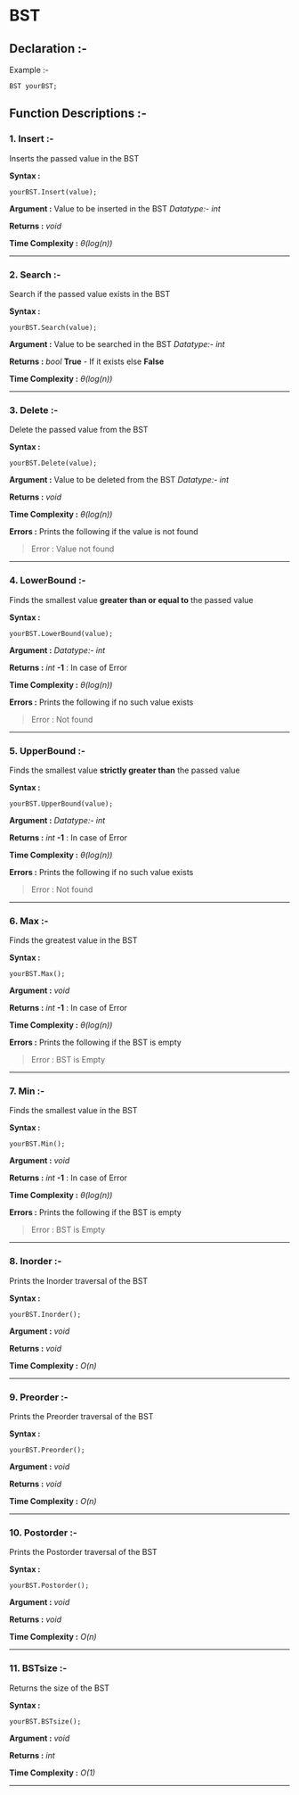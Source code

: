 
# BST

## Declaration :-

Example :-

    BST yourBST;


## Function Descriptions :-

 ### **1. Insert :-**

Inserts the passed value in the BST 

 **Syntax :**
 
    yourBST.Insert(value);
    
**Argument :**
Value to be inserted in the BST
 *Datatype:- int*
 
 **Returns :**
 *void*
 
**Time Complexity :**
*θ(log(n))*

---

 ### **2. Search :-**

Search if the passed value exists in the BST

 **Syntax :**
 
    yourBST.Search(value);
    
**Argument :**
Value to be searched in the BST 
 *Datatype:- int*
 
 **Returns :**
 *bool*
 **True** - If it exists
 else **False**
 
**Time Complexity :**
*θ(log(n))*

---

 ### **3. Delete :-**

Delete the passed value from the BST 

 **Syntax :**
 
    yourBST.Delete(value);
    
**Argument :**
Value to be deleted from the BST 
 *Datatype:- int*
 
 **Returns :**
 *void*
 
**Time Complexity :**
*θ(log(n))*

**Errors :**
Prints the following if the value is not found

> Error : Value not found

---

 ### **4. LowerBound :-**

Finds the smallest value **greater than or equal to** the passed value

 **Syntax :**
 
    yourBST.LowerBound(value);
    
**Argument :** 
 *Datatype:- int*
 
 **Returns :**
 *int*
  **-1** : In case of Error
 
**Time Complexity :**
*θ(log(n))*

**Errors :**
Prints the following if no such value exists

> Error : Not found

---

 ### **5. UpperBound :-**

Finds the smallest value **strictly greater than** the passed value

 **Syntax :**
 
    yourBST.UpperBound(value);
    
**Argument :**
 *Datatype:- int*
 
 **Returns :**
 *int*
  **-1** : In case of Error
 
**Time Complexity :**
*θ(log(n))*

**Errors :**
Prints the following if no such value exists

> Error : Not found

---

 ### **6. Max :-**

Finds the greatest value in the BST

 **Syntax :**
 
    yourBST.Max();
    
**Argument :**
*void*
 
 **Returns :**
 *int*
 **-1** : In case of Error
 
**Time Complexity :**
*θ(log(n))*

**Errors :**
Prints the following if the BST is empty

> Error : BST is Empty

---

 ### **7. Min :-**

Finds the smallest value in the BST

 **Syntax :**
 
    yourBST.Min();
    
**Argument :**
*void*
 
 **Returns :**
 *int*
 **-1** : In case of Error
 
**Time Complexity :**
*θ(log(n))*

**Errors :**
Prints the following if the BST is empty

> Error : BST is Empty

---

 ### **8. Inorder :-**

Prints the Inorder traversal of the BST

 **Syntax :**
 
    yourBST.Inorder();
    
**Argument :**
*void*
 
 **Returns :**
 *void*
 
**Time Complexity :**
*O(n)*

---

 ### **9. Preorder :-**

Prints the Preorder traversal of the BST

 **Syntax :**
 
    yourBST.Preorder();
    
**Argument :**
*void*
 
 **Returns :**
 *void*
 
**Time Complexity :**
*O(n)*

---

 ### **10. Postorder :-**

Prints the Postorder traversal of the BST

 **Syntax :**
 
    yourBST.Postorder();
    
**Argument :**
*void*
 
 **Returns :**
 *void*
 
**Time Complexity :**
*O(n)*

---

 ### **11. BSTsize :-**

Returns the size of the BST

 **Syntax :**
 
    yourBST.BSTsize();
    
**Argument :**
*void*
 
 **Returns :**
 *int*
 
**Time Complexity :**
*O(1)*

---